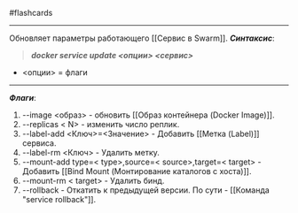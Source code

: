 #flashcards 
***
Обновляет параметры работающего [[Сервис в Swarm]].
***Синтаксис***:
>***docker service update <опции> <сервис>***
- <опции> = флаги
***
***Флаги***:
1. --image <образ> - обновить [[Образ контейнера (Docker Image)]]. 
2. --replicas < N> - изменить число реплик.
3. --label-add <Ключ>=<Значение> - Добавить [[Метка (Label)]] сервиса.
4. --label-rm <Ключ> - Удалить метку.
5. --mount-add type=< type>,source=< source>,target=< target> - Добавить [[Bind Mount (Монтирование каталогов с хоста)]].
6. --mount-rm < target> - Удалить бинд.
7. --rollback - Откатить к предыдущей версии. По сути - [[Команда "service rollback"]].